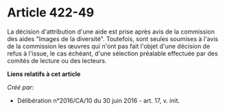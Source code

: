 # Article 422-49

La décision d'attribution d'une aide est prise après avis de la commission des aides "Images de la diversité". Toutefois,
sont seules soumises à l'avis de la commission les œuvres qui n'ont pas fait l'objet d'une décision de refus à l'issue, le
cas échéant, d'une sélection préalable effectuée par des comités de lecture ou des lecteurs.

**Liens relatifs à cet article**

_Créé par_:

  - Délibération n°2016/CA/10 du 30 juin 2016 - art. 17, v. init.
